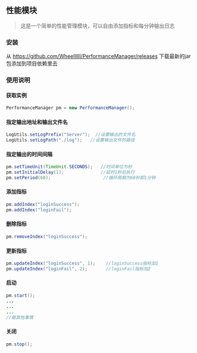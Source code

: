 ## 性能模块
> 这是一个简单的性能管理模块，可以自由添加指标和每分钟输出日志

### 安装
从 https://github.com/Wheellllll/PerformanceManager/releases 下载最新的jar包添加到项目依赖里去

### 使用说明

#### 获取实例
```java
PerformanceManager pm = new PerformanceManager();
```

#### 指定输出地址和输出文件名
```java
LogUtils.setLogPrefix("Server");  //设置输出的文件名
LogUtils.setLogPath("./log");   //设置输出文件的路径
```

#### 指定输出的时间间隔
```java
pm.setTimeUnit(TimeUnit.SECONDS);   //时间单位为秒
pm.setInitialDelay(1);              //延时1秒后执行
pm.setPeriod(60);                    //循环周期为60秒即1分钟
```

#### 添加指标
```java
pm.addIndex("loginSuccess");
pm.addIndex("loginFail");
```

#### 删除指标
```java
pm.removeIndex("loginSuccess");
```

#### 更新指标
```java
pm.updateIndex("loginSuccess", 1);    //loginSuccess指标加1
pm.updateIndex("loginFail", 2);       //loginFail指标加2
```

#### 启动
```java
pm.start();
...
...
...
//做其他事情
```

#### 关闭
```java
pm.stop();
```

